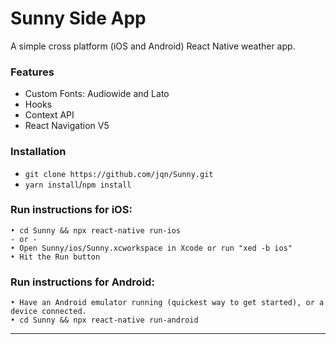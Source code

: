 # Sunny Side App

A simple cross platform (iOS and Android) React Native weather app.

### Features

- Custom Fonts: Audiowide and Lato
- Hooks
- Context API
- React Navigation V5

### Installation

- `git clone https://github.com/jqn/Sunny.git`
- `yarn install`/`npm install`

### Run instructions for iOS:

    • cd Sunny && npx react-native run-ios
    - or -
    • Open Sunny/ios/Sunny.xcworkspace in Xcode or run "xed -b ios"
    • Hit the Run button

### Run instructions for Android:

    • Have an Android emulator running (quickest way to get started), or a device connected.
    • cd Sunny && npx react-native run-android

---

